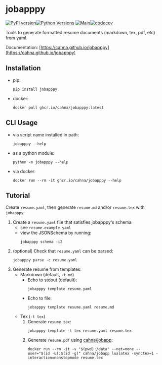# jobapppy

[![PyPI version](https://badge.fury.io/py/jobapppy.svg)](https://badge.fury.io/py/jobapppy)[![Python Versions](https://img.shields.io/pypi/pyversions/jobapppy?style=plastic)](https://pypi.org/project/jobapppy)
[![Main](https://github.com/cahna/jobapppy/actions/workflows/main.yaml/badge.svg)](https://github.com/cahna/jobapppy/actions/workflows/main.yaml)[![codecov](https://codecov.io/gh/cahna/jobapppy/graph/badge.svg?token=3XULKTDJ2I)](https://codecov.io/gh/cahna/jobapppy)

Tools to generate formatted resume documents (markdown, tex, pdf, etc) from yaml.

Documentation: [https://cahna.github.io/jobapppy](https://cahna.github.io/jobapppy)

## Installation

- pip:
   ```console
   pip install jobapppy
   ```
- docker:
   ```console
   docker pull ghcr.io/cahna/jobapppy:latest
   ```

## CLI Usage

- via script name installed in path:
   ```console
   jobapppy --help
   ```
- as a python module:
   ```console
   python -m jobapppy --help
   ```
- via docker:
   ```console
   docker run --rm -it ghcr.io/cahna/jobapppy --help
   ```

## Tutorial

Create `resume.yaml`, then generate `resume.md` and/or `resume.tex` with `jobapppy`:

1. Create a `resume.yaml` file that satisfies jobapppy's schema 
   - see `resume.example.yaml`
   - view the JSONSchema by running:
      ```console
      jobapppy schema -i2
      ```
2. (optional) Check that `resume.yaml` can be parsed:
   ```console
   jobapppy parse -c resume.yaml
   ```
3. Generate resume from templates:
   - Markdown (default, `-t md`)
      - Echo to stdout (default):
         ```console
         jobapppy template resume.yaml
         ```
      - Echo to file:
         ```console
         jobapppy template resume.yaml resume.md
         ```
   - Tex (`-t tex`)
      1. Generate `resume.tex`:
         ```console
         jobapppy template -t tex resume.yaml resume.tex
         ```
      2. Generate `resume.pdf` using [cahna/jobapp](https://hub.docker.com/r/cahna/jobapp):
         ```console
         docker run --rm -it -v "$(pwd):/data" --net=none --user="$(id -u):$(id -g)" cahna/jobapp lualatex -synctex=1 -interaction=nonstopmode resume.tex
         ```
